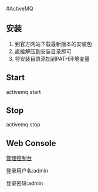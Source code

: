 #ActiveMQ

## 安装
1. 到官方网站下载最新版本的安装包
2. 直接解压到安装目录即可
3. 将安装目录添加到PATH环境变量

## Start
activemq start

## Stop
activemq stop

## Web Console
[管理控制台](http://127.0.0.1:8161/admin/)

登录用户名:admin

登录密码:admin
